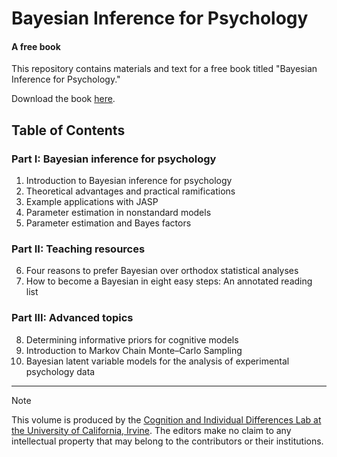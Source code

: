# Bayesian Inference for Psychology
#### A free book

This repository contains materials and text for a free book titled "Bayesian Inference for Psychology."

Download the book [here](./book.pdf).

## Table of Contents

### Part I: Bayesian inference for psychology
1. Introduction to Bayesian inference for psychology
2. Theoretical advantages and practical ramifications
3. Example applications with JASP
4. Parameter estimation in nonstandard models
5. Parameter estimation and Bayes factors

### Part II: Teaching resources
6. Four reasons to prefer Bayesian over orthodox statistical analyses
7. How to become a Bayesian in eight easy steps: An annotated reading list

### Part III: Advanced topics
8. Determining informative priors for cognitive models
9. Introduction to Markov Chain Monte–Carlo Sampling
10. Bayesian latent variable models for the analysis of experimental psychology data

---

> [!NOTE]
> This volume is produced by the [Cognition and Individual Differences Lab at the University of California, Irvine](https://cidlab.com).
> The editors make no claim to any intellectual property that may belong to the contributors or their institutions.




